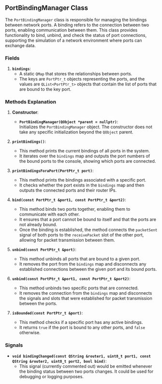 ## PortBindingManager Class

The `PortBindingManager` class is responsible for managing the bindings between network ports. A binding refers to the connection between two ports, enabling communication between them. This class provides functionality to bind, unbind, and check the status of port connections, supporting the simulation of a network environment where ports can exchange data.

### Fields

1. **`bindings`**:  
   - A static `QMap` that stores the relationships between ports.  
   - The keys are `PortPtr_t` objects representing the ports, and the values are `QList<PortPtr_t>` objects that contain the list of ports that are bound to the key port.

### Methods Explanation

1. **Constructor**:  
   - **`PortBindingManager(QObject *parent = nullptr)`**:  
     Initializes the `PortBindingManager` object. The constructor does not take any specific initialization beyond the `QObject` parent.

2. **`printBindings()`**:  
   - This method prints the current bindings of all ports in the system.  
   - It iterates over the `bindings` map and outputs the port numbers of the bound ports to the console, showing which ports are connected.

3. **`printBindingsForaPort(PortPtr_t port)`**:  
   - This method prints the bindings associated with a specific port.  
   - It checks whether the port exists in the `bindings` map and then outputs the connected ports and their router IPs.

4. **`bind(const PortPtr_t &port1, const PortPtr_t &port2)`**:  
   - This method binds two ports together, enabling them to communicate with each other.  
   - It ensures that a port cannot be bound to itself and that the ports are not already bound.  
   - Once the binding is established, the method connects the `packetSent` signal of both ports to the `receivePacket` slot of the other port, allowing for packet transmission between them.

5. **`unbind(const PortPtr_t &port)`**:  
   - This method unbinds all ports that are bound to a given port.  
   - It removes the port from the `bindings` map and disconnects any established connections between the given port and its bound ports.

6. **`unbind(const PortPtr_t &port1, const PortPtr_t &port2)`**:  
   - This method unbinds two specific ports that are connected.  
   - It removes the connection from the `bindings` map and disconnects the signals and slots that were established for packet transmission between the ports.

7. **`isBounded(const PortPtr_t &port)`**:  
   - This method checks if a specific port has any active bindings.  
   - It returns `true` if the port is bound to any other ports, and `false` otherwise.

### Signals

- **`void bindingChanged(const QString &router1, uint8_t port1, const QString &router2, uint8_t port2, bool bind)`**:  
   - This signal (currently commented out) would be emitted whenever the binding status between two ports changes. It could be used for debugging or logging purposes.
